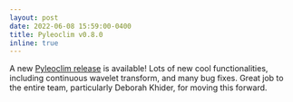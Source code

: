 ```yaml
---
layout: post
date: 2022-06-08 15:59:00-0400
title: Pyleoclim v0.8.0
inline: true
---
```

A new [Pyleoclim release](https://github.com/LinkedEarth/Pyleoclim_util/releases/tag/v0.8.0) is available! Lots of new cool functionalities, including continuous wavelet transform, and many bug fixes. Great job to the entire team, particularly Deborah Khider, for moving this forward. 
